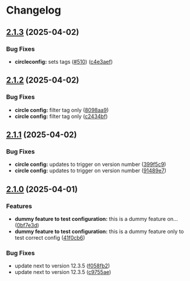 # Changelog

## [2.1.3](https://github.com/LBHackney-IT/lbh-housing-register/compare/hackney-housing-register-v2.1.2...hackney-housing-register-v2.1.3) (2025-04-02)

### Bug Fixes

- **circleconfig:** sets tags ([#510](https://github.com/LBHackney-IT/lbh-housing-register/issues/510)) ([c4e3aef](https://github.com/LBHackney-IT/lbh-housing-register/commit/c4e3aeffbe4fcff19de0993f842a471ff441f34b))

## [2.1.2](https://github.com/LBHackney-IT/lbh-housing-register/compare/hackney-housing-register-v2.1.1...hackney-housing-register-v2.1.2) (2025-04-02)

### Bug Fixes

- **circle config:** filter tag only ([8098aa9](https://github.com/LBHackney-IT/lbh-housing-register/commit/8098aa942b893642416b26db7862f94ee7dfcb7e))
- **circle config:** filter tag only ([c2434bf](https://github.com/LBHackney-IT/lbh-housing-register/commit/c2434bf5187342a65330244818ce9166ed4342e0))

## [2.1.1](https://github.com/LBHackney-IT/lbh-housing-register/compare/hackney-housing-register-v2.1.0...hackney-housing-register-v2.1.1) (2025-04-02)

### Bug Fixes

- **circle config:** updates to trigger on version number ([399f5c9](https://github.com/LBHackney-IT/lbh-housing-register/commit/399f5c9b0f020499e15e1f7c38260315bbaf4cc1))
- **circle config:** updates to trigger on version number ([91489e7](https://github.com/LBHackney-IT/lbh-housing-register/commit/91489e7de15118ee4e8bcbd44889dda9d6458e82))

## [2.1.0](https://github.com/LBHackney-IT/lbh-housing-register/compare/hackney-housing-register-v2.0.0...hackney-housing-register-v2.1.0) (2025-04-01)

### Features

- **dummy feature to test configuration:** this is a dummy feature on… ([0bf7e3d](https://github.com/LBHackney-IT/lbh-housing-register/commit/0bf7e3d1a190c6efb5a7e71658ed31a8d42d97be))
- **dummy feature to test configuration:** this is a dummy feature only to test correct config ([41f0cb6](https://github.com/LBHackney-IT/lbh-housing-register/commit/41f0cb6e37661f658dd7e25fb64cda6efe0fb3d8))

### Bug Fixes

- update next to version 12.3.5 ([f058fb2](https://github.com/LBHackney-IT/lbh-housing-register/commit/f058fb2b7938a347079301e878adef201a782c64))
- update next to version 12.3.5 ([c9755ae](https://github.com/LBHackney-IT/lbh-housing-register/commit/c9755ae2a8c24cef3c8570ddb9d9397946fb4aa7))
